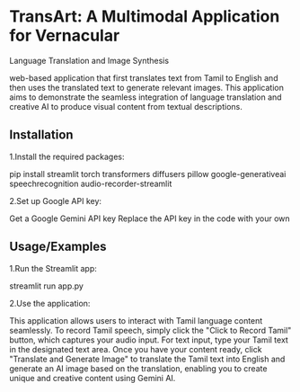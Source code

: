 
# TransArt: A Multimodal Application for Vernacular
Language Translation and Image Synthesis

web-based application that first translates text from Tamil to English and then
uses the translated text to generate relevant images. This application aims to demonstrate the
seamless integration of language translation and creative AI to produce visual content from
textual descriptions.


## Installation

1.Install the required packages:

pip install streamlit torch transformers diffusers pillow google-generativeai speechrecognition audio-recorder-streamlit

2.Set up Google API key:

Get a Google Gemini API key
Replace the API key in the code with your own

## Usage/Examples

1.Run the Streamlit app:

streamlit run app.py

2.Use the application:

This application allows users to interact with Tamil language content seamlessly. To record Tamil speech, simply click the "Click to Record Tamil" button, which captures your audio input. For text input, type your Tamil text in the designated text area. Once you have your content ready, click "Translate and Generate Image" to translate the Tamil text into English and generate an AI image based on the translation, enabling you to create unique and creative content using Gemini AI.

